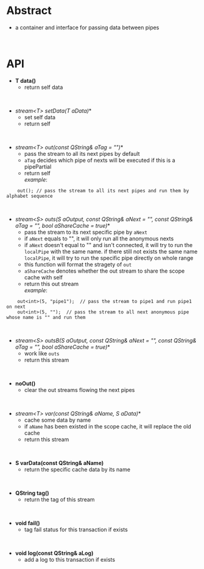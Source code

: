 # Abstract
* a container and interface for passing data between pipes  
</br>

# API
* **T data()**  
    - return self data  
</br>

* **stream<T\>* setData(T aData)**  
    - set self data  
    - return self  
</br>

* **stream<T\>* out(const QString& aTag = "")**  
    - pass the stream to all its next pipes by default  
    - `aTag` decides which pipe of nexts will be executed if this is a pipePartial  
    - return self  
_example_:  
```
    out(); // pass the stream to all its next pipes and run them by alphabet sequence
```  
</br>

* **stream<S\>* outs(S aOutput, const QString& aNext = "", const QString& aTag = "", bool aShareCache = true)**  
    - pass the stream to its next specific pipe by `aNext`  
    - if `aNext` equals to "", it will only run all the anonymous nexts  
    - if `aNext` doesn't equal to "" and isn't connected, it will try to run the `localPipe` with the same name. if there still not exists the same name `localPipe`, it will try to run the specific pipe directly on whole range  
    - this function will format the stragety of `out`  
    - `aShareCache` denotes whether the out stream to share the scope cache with self  
    - return this out stream  
_example_:
```
    out<int>(5, "pipe1");  // pass the stream to pipe1 and run pipe1 on next
    out<int>(5, "");  // pass the stream to all next anonymous pipe whose name is "" and run them
```  
</br>

* **stream<S\>* outsB(S aOutput, const QString& aNext = "", const QString& aTag = "", bool aShareCache = true)**  
    - work like `outs`  
    - return this stream  
</br>

* **noOut()**  
    - clear the out streams flowing the next pipes  
</br>

* **stream<T\>* var(const QString& aName, S aData)**  
    - cache some data by name  
    - if `aName` has been existed in the scope cache, it will replace the old cache  
    - return this stream  
</br>

* **S varData(const QString& aName)**  
    - return the specific cache data by its name  
</br>

* **QString tag()**  
    - return the tag of this stream  
</br>

* **void fail()**  
    - tag fail status for this transaction if exists  
</br>

* **void log(const QString& aLog)**  
    - add a log to this transaction if exists
</br>